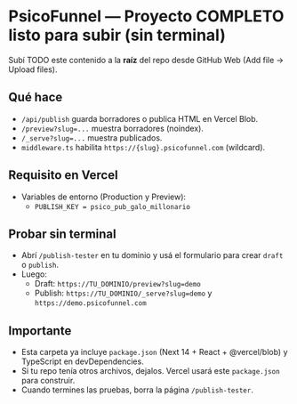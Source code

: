 # PsicoFunnel — Proyecto COMPLETO listo para subir (sin terminal)
Subí TODO este contenido a la **raíz** del repo desde GitHub Web (Add file → Upload files).

## Qué hace
- `/api/publish` guarda borradores o publica HTML en Vercel Blob.
- `/preview?slug=...` muestra borradores (noindex).
- `/_serve?slug=...` muestra publicados.
- `middleware.ts` habilita `https://{slug}.psicofunnel.com` (wildcard).

## Requisito en Vercel
- Variables de entorno (Production y Preview):
  - `PUBLISH_KEY = psico_pub_galo_millonario`

## Probar sin terminal
- Abrí `/publish-tester` en tu dominio y usá el formulario para crear `draft` o `publish`.
- Luego:
  - Draft: `https://TU_DOMINIO/preview?slug=demo`
  - Publish: `https://TU_DOMINIO/_serve?slug=demo` y `https://demo.psicofunnel.com`

## Importante
- Esta carpeta ya incluye `package.json` (Next 14 + React + @vercel/blob) y TypeScript en devDependencies.
- Si tu repo tenía otros archivos, dejalos. Vercel usará este `package.json` para construir.
- Cuando termines las pruebas, borra la página `/publish-tester`.
